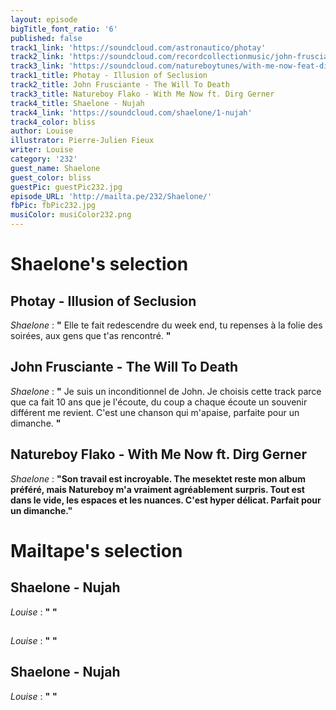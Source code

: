 ```yaml
---
layout: episode
bigTitle_font_ratio: '6'
published: false
track1_link: 'https://soundcloud.com/astronautico/photay'
track2_link: 'https://soundcloud.com/recordcollectionmusic/john-frusciante-the-will-to'
track3_link: 'https://soundcloud.com/natureboytunes/with-me-now-feat-dirg-gerner'
track1_title: Photay - Illusion of Seclusion
track2_title: John Frusciante - The Will To Death
track3_title: Natureboy Flako - With Me Now ft. Dirg Gerner
track4_title: Shaelone - Nujah
track4_link: 'https://soundcloud.com/shaelone/1-nujah'
track4_color: bliss
author: Louise
illustrator: Pierre-Julien Fieux
writer: Louise
category: '232'
guest_name: Shaelone
guest_color: bliss
guestPic: guestPic232.jpg
episode_URL: 'http://mailta.pe/232/Shaelone/'
fbPic: fbPic232.jpg
musiColor: musiColor232.png
---
```

<p id="introduction"></p>

# **Shaelone's selection**

## Photay - Illusion of Seclusion
_Shaelone_ : **"** Elle te fait redescendre du week end, tu repenses à la folie des soirées, aux gens que t'as rencontré. **"**

## John Frusciante - The Will To Death
_Shaelone_ : **"** Je suis un inconditionnel de John. Je choisis cette track parce que ca fait 10 ans que je l'écoute, du coup a chaque écoute un souvenir différent me revient. C'est une chanson qui m'apaise, parfaite pour un dimanche. **"**

## Natureboy Flako - With Me Now ft. Dirg Gerner
_Shaelone_ : **"**Son travail est incroyable. The mesektet reste mon album préféré, mais Natureboy m'a vraiment agréablement surpris.  Tout est dans le vide, les espaces et les nuances. C'est hyper délicat. Parfait pour un dimanche.**"**

# **Mailtape's selection**

## Shaelone - Nujah
_Louise_ : **"** **"**

## 
_Louise_ : **"** **"**

## Shaelone - Nujah
_Louise_ : **"** **"**

<p id="outroduction"></p>